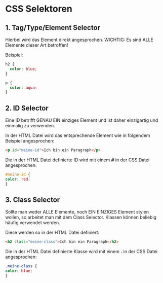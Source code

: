 # CSS Selektoren

## 1. Tag/Type/Element Selector

Hierbei wird das Element direkt angesprochen. WICHTIG: Es sind ALLE Elemente dieser Art betroffen!

Beispiel:

```css
h2 {
  color: blue;
}

p {
  color: aqua;
}
```

## 2. ID Selector

Eine ID betrifft GENAU EIN einziges Element und ist daher einzigartig und einmalig zu verwenden. 

In der HTML Datei wird das entsprechende Element wie in folgendem Beispiel angesprochen:

```html
<p id="meine-id">Ich bin ein Paragraph</p>
```

Die in der HTML Datei definierte ID wird mit einem **#** in der CSS Datei angesprochen:

```css
#meine-id {
color: red;
}
```

## 3. Class Selector

Sollte man weder ALLE Elemente, noch EIN EINZIGES Element stylen wollen, so arbeitet man mit dem Class Selector. Klassen können beliebig häufig verwendet werden.

Diese werden so in der HTML Datei definiert:

```html
<h2 class="meine-class">Ich bin ein Paragraph</h2>
``` 

Die in der HTML Datei definierte Klasse wird mit einem **.** in der CSS Datei angesprochen:

```css
.meine-class {
color: blue;
}
```